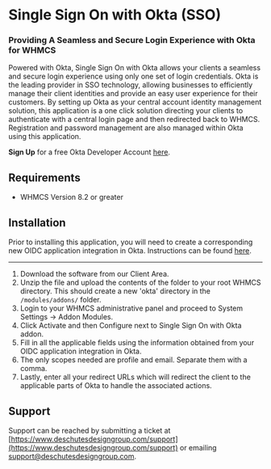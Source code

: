 # Single Sign On with Okta (SSO)

### Providing A Seamless and Secure Login Experience with Okta for WHMCS

Powered with Okta, Single Sign On with Okta allows your clients a seamless and secure login experience using only one set of login credentials. Okta is the leading provider in SSO technology, allowing businesses to efficiently manage their client identities and provide an easy user experience for their customers. By setting up Okta as your central account identity management solution, this application is a one click solution directing your clients to authenticate with a central login page and then redirected back to WHMCS. Registration and password management are also managed within Okta using this application.

**Sign Up** for a free Okta Developer Account [here](https://developer.okta.com/).

## Requirements

- WHMCS Version 8.2 or greater

## Installation

Prior to installing this application, you will need to create a corresponding new OIDC application integration in Okta. Instructions can be found [here](https://developer.okta.com/docs/guides/add-an-external-idp/apple/register-app-in-okta/).

***

1. Download the software from our Client Area.
2. Unzip the file and upload the contents of the folder to your root WHMCS directory. This should create a new 'okta' directory in the `/modules/addons/` folder.
3. Login to your WHMCS administrative panel and proceed to System Settings -> Addon Modules.
4. Click Activate and then Configure next to Single Sign On with Okta addon.
5. Fill in all the applicable fields using the information obtained from your OIDC application integration in Okta.
6. The only scopes needed are profile and email. Separate them with a comma.
7. Lastly, enter all your redirect URLs which will redirect the client to the applicable parts of Okta to handle the associated actions.

## Support
Support can be reached by submitting a ticket at [https://www.deschutesdesigngroup.com/support](https://www.deschutesdesigngroup.com/support) or emailing [support@deschutesdesigngroup.com](mailto://support@deschutesdesigngroup.com).